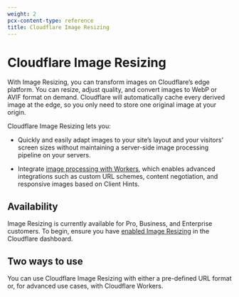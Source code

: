 ```yaml
---
weight: 2
pcx-content-type: reference
title: Cloudflare Image Resizing
---
```


# Cloudflare Image Resizing

With Image Resizing, you can transform images on Cloudflare’s edge platform. You can resize, adjust quality, and convert images to WebP or AVIF format on demand. Cloudflare will automatically cache every derived image at the edge, so you only need to store one original image at your origin.

Cloudflare Image Resizing lets you:

*   Quickly and easily adapt images to your site’s layout and your visitors’ screen sizes without maintaining a server-side image processing pipeline on your servers.

*   Integrate [image processing with Workers](/images/image-resizing/resize-with-workers/), which enables advanced integrations such as custom URL schemes, content negotiation, and responsive images based on Client Hints.

## Availability

Image Resizing is currently available for Pro, Business, and Enterprise customers. To begin, ensure you have [enabled Image Resizing](/images/image-resizing/enable-image-resizing/) in the Cloudflare dashboard.

## Two ways to use

You can use Cloudflare Image Resizing with either a pre-defined URL format or, for advanced use cases, with Cloudflare Workers.
